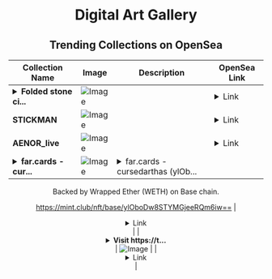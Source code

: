 <div align="center">

# Digital Art Gallery

## Trending Collections on OpenSea

| Collection Name                       | Image                                                                                     | Description                       | OpenSea Link                                                                                          |
|---------------------------------------|-------------------------------------------------------------------------------------------|-----------------------------------|--------------------------------------------------------------------------------------------------------|
| **<details><summary>Folded stone ci...</summary>Folded stone city</details>** | ![Image](https://i.seadn.io/s/raw/files/9b6bdf8a74744497f461696080738540.jpg?w=500&auto=format?w=200&auto=format) |  | <details><summary>Link</summary>[Folded stone city](https://opensea.io/collection/folded-stone-city)</details> |
| **STICKMAN** | ![Image](https://i.seadn.io/s/raw/files/b7515b6402beaa73787074b81e0abaa8.jpg?w=500&auto=format?w=200&auto=format) |  | <details><summary>Link</summary>[STICKMAN](https://opensea.io/collection/stickman-43)</details> |
| **AENOR_live** | ![Image](https://i.seadn.io/s/raw/files/a4a815320278fcc969020f55cc817d1a.jpg?w=500&auto=format?w=200&auto=format) |  | <details><summary>Link</summary>[AENOR_live](https://opensea.io/collection/aenor-live)</details> |
| **<details><summary>far.cards - cur...</summary>far.cards - cursedarthas</details>** | ![Image](https://i.seadn.io/s/raw/files/a919bc55badc8f429f473496a8c52983.png?w=500&auto=format?w=200&auto=format) | <details><summary>far.cards - cursedarthas (ylOb...</summary>far.cards - cursedarthas (ylOboDw8STYMGjeeRQm6iw==) is a Bonding Curved ERC-1155 token created on mint.club.

Backed by Wrapped Ether (WETH) on Base chain.

https://mint.club/nft/base/ylOboDw8STYMGjeeRQm6iw==</details> | <details><summary>Link</summary>[far.cards - cursedarthas](https://opensea.io/collection/far-cards-cursedarthas)</details> |
| **<details><summary>Visit https://t...</summary>Visit https://thenotcoin.live to Claim Rewards</details>** | ![Image](https://i.seadn.io/s/raw/files/68aaae47c87b6da457f866bed97cbce7.png?w=500&auto=format?w=200&auto=format) |  | <details><summary>Link</summary>[Visit https://thenotcoin.live to Claim Rewards](https://opensea.io/collection/visit-https-thenotcoin-live-to-claim-rewards-22)</details> |

</div>